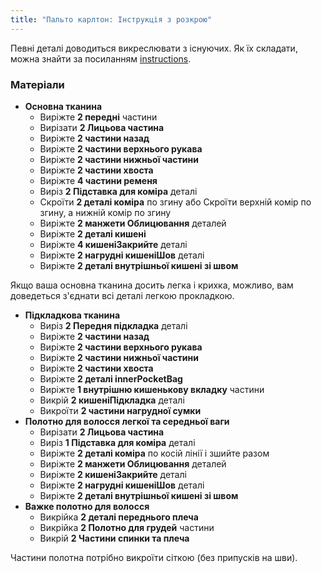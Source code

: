 ```yaml
---
title: "Пальто карлтон: Інструкція з розкрою"
---
```


<Note>

Певні деталі доводиться викреслювати з існуючих. Як їх складати, можна знайти за посиланням [instructions](/docs/patterns/carlton/instructions).

</Note>

### Матеріали

- **Основна тканина**
  - Виріжте **2 передні** частини
  - Вирізати **2 Лицьова частина**
  - Виріжте **2 частини назад**
  - Виріжте **2 частини верхнього рукава**
  - Виріжте **2 частини нижньої частини**
  - Виріжте **2 частини хвоста**
  - Виріжте **4 частини ременя**
  - Виріз **2 Підставка для коміра** деталі
  - Скроїти **2 деталі коміра** по згину або Скроїти верхній комір по згину, а нижній комір по згину
  - Виріжте **2 манжети Облицювання** деталей
  - Виріжте **2 деталі кишені**
  - Виріжте **4 кишеніЗакрийте** деталі
  - Виріжте **2 нагрудні кишеніШов** деталі
  - Виріжте **2 деталі внутрішньої кишені зі швом**

<Note>

Якщо ваша основна тканина досить легка і крихка, можливо, вам доведеться з'єднати всі деталі легкою прокладкою.

</Note>

- **Підкладкова тканина**
  - Виріз **2 Передня підкладка** деталі
  - Виріжте **2 частини назад**
  - Виріжте **2 частини верхнього рукава**
  - Виріжте **2 частини нижньої частини**
  - Виріжте **2 частини хвоста**
  - Виріжте **2 деталі innerPocketBag**
  - Виріжте **1 внутрішню кишенькову вкладку** частини
  - Викрій **2 кишеніПідкладка** деталі
  - Викроїти **2 частини нагрудної сумки**
- **Полотно для волосся легкої та середньої ваги**
  - Вирізати **2 Лицьова частина**
  - Виріз **1 Підставка для коміра** деталі
  - Виріжте **2 деталі коміра** по косій лінії і зшийте разом
  - Виріжте **2 манжети Облицювання** деталей
  - Виріжте **2 кишеніЗакрийте** деталі
  - Виріжте **2 нагрудні кишеніШов** деталі
  - Виріжте **2 деталі внутрішньої кишені зі швом**
- **Важке полотно для волосся**
  - Викрійка **2 деталі переднього плеча**
  - Викрійка **2 Полотно для грудей** частини
  - Викрій **2 Частини спинки та плеча**

<Note>

Частини полотна потрібно викроїти сіткою (без припусків на шви).

</Note>
